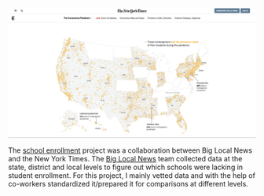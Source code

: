 ![Alt text](images/school-enrollment.png?raw=true "Bio")

The [school enrollment](https://www.nytimes.com/2021/08/07/us/covid-kindergarten-enrollment.html) project was a collaboration between Big Local News and the New York Times. The [Big Local News](https://biglocalnews.org/#/about) team collected data at the state, district and local levels to figure out which schools were lacking in student enrollment. For this project, I mainly vetted data and with the help of co-workers standardized it/prepared it for comparisons at different levels. 